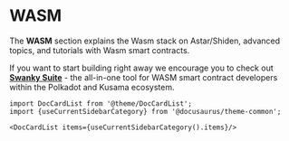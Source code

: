 # WASM

The **WASM** section explains the Wasm stack on Astar/Shiden, advanced topics, and tutorials with Wasm smart contracts.

If you want to start building right away we encourage you to check out [**Swanky Suite**](sc-dev/swanky) - the all-in-one tool for WASM smart contract developers within the Polkadot and Kusama ecosystem.

```mdx-code-block
import DocCardList from '@theme/DocCardList';
import {useCurrentSidebarCategory} from '@docusaurus/theme-common';

<DocCardList items={useCurrentSidebarCategory().items}/>
```
